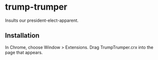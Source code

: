 trump-trumper
=============

Insults our president-elect-apparent.


Installation
------------

In Chrome, choose Window > Extensions.  Drag TrumpTrumper.crx into the page that appears.
